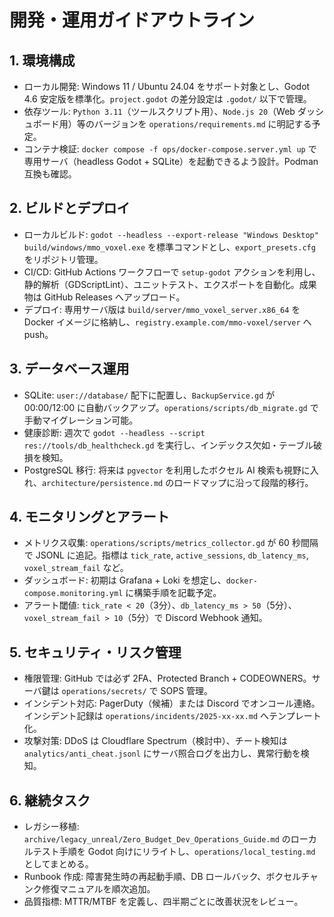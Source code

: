 # 開発・運用ガイドアウトライン

## 1. 環境構成
- ローカル開発: Windows 11 / Ubuntu 24.04 をサポート対象とし、Godot 4.6 安定版を標準化。`project.godot` の差分設定は `.godot/` 以下で管理。
- 依存ツール: `Python 3.11`（ツールスクリプト用）、`Node.js 20`（Web ダッシュボード用）等のバージョンを `operations/requirements.md` に明記する予定。
- コンテナ検証: `docker compose -f ops/docker-compose.server.yml up` で専用サーバ（headless Godot + SQLite）を起動できるよう設計。Podman 互換も確認。

## 2. ビルドとデプロイ
- ローカルビルド: `godot --headless --export-release "Windows Desktop" build/windows/mmo_voxel.exe` を標準コマンドとし、`export_presets.cfg` をリポジトリ管理。
- CI/CD: GitHub Actions ワークフローで `setup-godot` アクションを利用し、静的解析（GDScriptLint）、ユニットテスト、エクスポートを自動化。成果物は GitHub Releases へアップロード。
- デプロイ: 専用サーバ版は `build/server/mmo_voxel_server.x86_64` を Docker イメージに格納し、`registry.example.com/mmo-voxel/server` へ push。

## 3. データベース運用
- SQLite: `user://database/` 配下に配置し、`BackupService.gd` が 00:00/12:00 に自動バックアップ。`operations/scripts/db_migrate.gd` で手動マイグレーション可能。
- 健康診断: 週次で `godot --headless --script res://tools/db_healthcheck.gd` を実行し、インデックス欠如・テーブル破損を検知。
- PostgreSQL 移行: 将来は `pgvector` を利用したボクセル AI 検索も視野に入れ、`architecture/persistence.md` のロードマップに沿って段階的移行。

## 4. モニタリングとアラート
- メトリクス収集: `operations/scripts/metrics_collector.gd` が 60 秒間隔で JSONL に追記。指標は `tick_rate`, `active_sessions`, `db_latency_ms`, `voxel_stream_fail` など。
- ダッシュボード: 初期は Grafana + Loki を想定し、`docker-compose.monitoring.yml` に構築手順を記載予定。
- アラート閾値: `tick_rate < 20`（3分）、`db_latency_ms > 50`（5分）、`voxel_stream_fail > 10`（5分）で Discord Webhook 通知。

## 5. セキュリティ・リスク管理
- 権限管理: GitHub では必ず 2FA、Protected Branch + CODEOWNERS。サーバ鍵は `operations/secrets/` で SOPS 管理。
- インシデント対応: PagerDuty（候補）または Discord でオンコール連絡。インシデント記録は `operations/incidents/2025-xx-xx.md` へテンプレート化。
- 攻撃対策: DDoS は Cloudflare Spectrum（検討中）、チート検知は `analytics/anti_cheat.jsonl` にサーバ照合ログを出力し、異常行動を検知。

## 6. 継続タスク
- レガシー移植: `archive/legacy_unreal/Zero_Budget_Dev_Operations_Guide.md` のローカルテスト手順を Godot 向けにリライトし、`operations/local_testing.md` としてまとめる。
- Runbook 作成: 障害発生時の再起動手順、DB ロールバック、ボクセルチャンク修復マニュアルを順次追加。
- 品質指標: MTTR/MTBF を定義し、四半期ごとに改善状況をレビュー。
